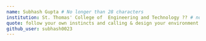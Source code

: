 ```yaml
---
name: Subhash Gupta # No longer than 28 characters
institution: St. Thomas' College of  Engineering and Technology ?? # no longer than 58 characters
quote: follow your own instincts and calling & design your environment accordingly. # no longer than 100 characters, avoid using quotes(") to guarantee the format remains the same.
github_user: subhash0023
---
```


